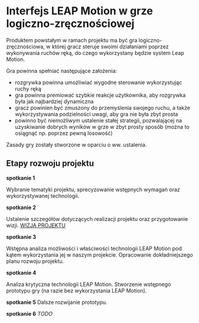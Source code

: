 Interfejs LEAP Motion w grze logiczno-zręcznościowej 
===

Produktem powstałym w ramach projektu ma być gra logiczno-zręcznościowa, w której gracz steruje swoimi działaniami poprzez wykonywania ruchów ręką, do czego wykorzystany będzie system Leap Motion.

Gra powinna spełniać następujące założenia:
*   rozgrywka powinna umożliwiać wygodne sterowanie wykorzystując ruchy ręką
*   gra powinna premiować szybkie reakcje użytkownika, aby rozgrywka była jak najbardziej dynamiczna
*   gracz powinien być zmuszony do przemyślenia swojego ruchu, a także wykorzystywania podzielności uwagi, aby gra nie była zbyt prosta
*   powinno być niemożliwym ustalenie stałej strategii, pozwalającej na uzyskiwanie dobrych wyników w grze w zbyt prosty sposób (można to osiągnąć np. poprzez pewną losowość)

Zasady gry zostały stworzone w oparciu o ww. ustalenia.

Etapy rozwoju projektu
---

**spotkanie 1**

Wybranie tematyki projektu, sprecyzowanie wstępnych wymagań oraz wykorzystywanej technologii.

**spotkanie 2**

Ustalenie szczegółów dotyczących realizacji projektu oraz przygotowanie wizji.
[WIZJA PROJEKTU](https://github.com/tennlos/LMG/blob/master/doc/wizja.pdf)

**spotkanie 3**

Wstępna analiza możliwości i właściwości technologii LEAP Motion pod kątem wykorzystania jej w naszym projekcie.
Opracowanie dokładniejszego planu rozwoju projektu.

**spotkanie 4**

Analiza krytyczna technologii LEAP Motion.
Stworzenie wstępnego prototypu gry (na razie bez wykorzystania LEAP Motion).

**spotkanie 5**
Dalsze rozwijanie prototypu.

**spotkanie 6**
*TODO*

